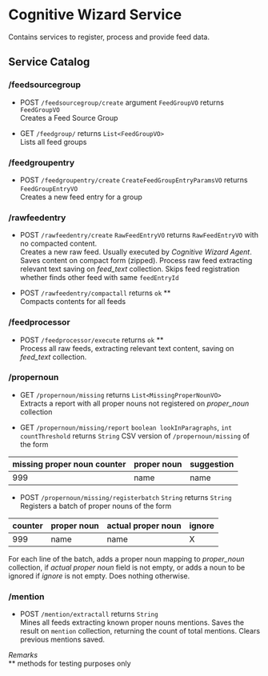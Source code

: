 # Cognitive Wizard Service

Contains services to register, process and provide feed data.

## Service Catalog

### /feedsourcegroup

- POST `/feedsourcegroup/create` argument `FeedGroupVO` returns `FeedGroupVO`  
Creates a Feed Source Group


- GET `/feedgroup/` returns `List<FeedGroupVO>`  
Lists all feed groups

### /feedgroupentry

- POST `/feedgroupentry/create` `CreateFeedGroupEntryParamsVO` returns `FeedGroupEntryVO`  
Creates a new feed entry for a group

### /rawfeedentry

- POST `/rawfeedentry/create` `RawFeedEntryVO` returns `RawFeedEntryVO` with no compacted content.  
Creates a new raw feed. Usually executed by *Cognitive Wizard Agent*. Saves content on compact form (zipped).
Process raw feed extracting relevant text saving on *feed_text* collection.
Skips feed registration whether finds other feed with same `feedEntryId`

- POST `/rawfeedentry/compactall` returns `ok` **  
Compacts contents for all feeds

### /feedprocessor

- POST `/feedprocessor/execute` returns `ok` **  
Process all raw feeds, extracting relevant text content, saving on *feed_text* collection.

### /propernoun

- GET `/propernoun/missing` returns `List<MissingProperNounVO>`  
Extracts a report with all proper nouns not registered on *proper_noun* collection

- GET `/propernoun/missing/report` `boolean lookInParagraphs`, `int countThreshold` returns `String`
CSV version of `/propernoun/missing` of the form  

| missing proper noun counter | proper noun | suggestion |
|-----------------------------|-------------|------------|
|999                          | name        | name       |


- POST `/propernoun/missing/registerbatch` `String` returns `String`  
Registers a batch of proper nouns of the form  

| counter | proper noun | actual proper noun | ignore |
|---------|-------------|--------------------|--------|
| 999     | name        | name               | X      |

For each line of the batch, adds a proper noun mapping to *proper_noun* collection, if *actual proper noun* field is not empty,
or adds a noun to be ignored if *ignore* is not empty. Does nothing otherwise.

### /mention

 - POST `/mention/extractall` returns `String`  
 Mines all feeds extracting known proper nouns mentions. Saves the result on `mention` collection, returning the count of total mentions.
 Clears previous mentions saved.



*Remarks*  
** methods for testing purposes only